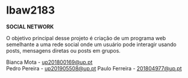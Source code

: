 # lbaw2183
**SOCIAL NETWORK**

O objetivo principal desse projeto é criação de um programa web semelhante a uma rede social onde um usuário pode interagir usando posts, mensagens diretas ou posts em grupos. 

Bianca Mota - up201800169@up.pt  
Pedro Pereira - up201905508@up.pt
Paulo Ferreira - 201804977@up.pt

